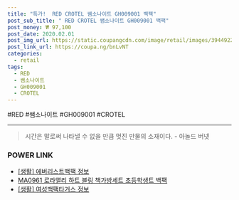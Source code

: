 ```yaml
--- 
title: "특가!  RED CROTEL 쌤소나이트 GH009001 백팩" 
post_sub_title: " RED CROTEL 쌤소나이트 GH009001 백팩" 
post_money: ₩ 97,100 
post_date: 2020.02.01 
post_img_url: https://static.coupangcdn.com/image/retail/images/3944922881865-639cf613-0125-4ee6-a44a-b829ee0f5ac3.jpg 
post_link_url: https://coupa.ng/bnLvNT 
categories: 
  - retail 
tags: 
  - RED 
  - 쌤소나이트 
  - GH009001 
  - CROTEL 
--- 
```

  #RED #쌤소나이트 #GH009001 #CROTEL 
<hr> 

> 시간은 말로써 나타낼 수 없을 만큼 멋진 만물의 소재이다. - 아놀드 버넷 


### POWER LINK

* <a href="https://blog.naver.com/fasyy4321/221759739164" target="_blank"> [생활] 에버리스트백팩 정보 </a>
* <a href="https://blog.naver.com/santokki14/221786476373" target="_blank">MA0961 로라앨리 하트 블링 책가방세트 초등학생트 백팩</a>
* <a href="https://blog.naver.com/fasyy4321/221762394503" target="_blank"> [생활] 여성백팩타거스 정보 </a>
